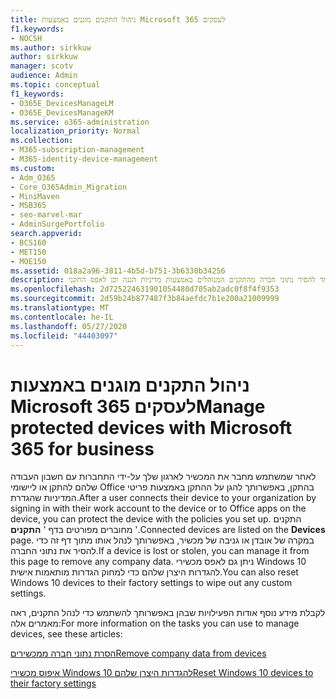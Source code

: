 ```yaml
---
title: ניהול התקנים מוגנים באמצעות Microsoft 365 לעסקים
f1.keywords:
- NOCSH
ms.author: sirkkuw
author: sirkkuw
manager: scotv
audience: Admin
ms.topic: conceptual
f1_keywords:
- O365E_DevicesManageLM
- O365E_DevicesManageKM
ms.service: o365-administration
localization_priority: Normal
ms.collection:
- M365-subscription-management
- M365-identity-device-management
ms.custom:
- Adm_O365
- Core_O365Admin_Migration
- MiniMaven
- MSB365
- seo-marvel-mar
- AdminSurgePortfolio
search.appverid:
- BCS160
- MET150
- MOE150
ms.assetid: 018a2a96-3811-4b5d-b751-3b6330b34256
description: למד להסיר נתוני חברה מהתקנים המנוהלים באמצעות מדיניות הגנה וכן לאפס התקני Windows 10 להגדרות היצרן שלהם.
ms.openlocfilehash: 2d725224631901054480d705ab2adc0f8f4f9353
ms.sourcegitcommit: 2d59b24b877487f3b84aefdc7b1e200a21009999
ms.translationtype: MT
ms.contentlocale: he-IL
ms.lasthandoff: 05/27/2020
ms.locfileid: "44403097"
---
```

# <a name="manage-protected-devices-with-microsoft-365-for-business"></a><span data-ttu-id="f4bf4-103">ניהול התקנים מוגנים באמצעות Microsoft 365 לעסקים</span><span class="sxs-lookup"><span data-stu-id="f4bf4-103">Manage protected devices with Microsoft 365 for business</span></span>

<span data-ttu-id="f4bf4-104">לאחר שמשתמש מחבר את המכשיר לארגון שלך על-ידי התחברות עם חשבון העבודה שלהם להתקן או ליישומי Office בהתקן, באפשרותך להגן על ההתקן באמצעות פריטי המדיניות שהגדרת.</span><span class="sxs-lookup"><span data-stu-id="f4bf4-104">After a user connects their device to your organization by signing in with their work account to the device or to Office apps on the device, you can protect the device with the policies you set up.</span></span> <span data-ttu-id="f4bf4-105">התקנים מחוברים מפורטים בדף ' **התקנים** '.</span><span class="sxs-lookup"><span data-stu-id="f4bf4-105">Connected devices are listed on the **Devices** page.</span></span> <span data-ttu-id="f4bf4-106">במקרה של אובדן או גניבה של מכשיר, באפשרותך לנהל אותו מתוך דף זה כדי להסיר את נתוני החברה.</span><span class="sxs-lookup"><span data-stu-id="f4bf4-106">If a device is lost or stolen, you can manage it from this page to remove any company data.</span></span> <span data-ttu-id="f4bf4-107">ניתן גם לאפס מכשירי Windows 10 להגדרות היצרן שלהם כדי למחוק הגדרות מותאמות אישית.</span><span class="sxs-lookup"><span data-stu-id="f4bf4-107">You can also reset Windows 10 devices to their factory settings to wipe out any custom settings.</span></span> 

<span data-ttu-id="f4bf4-108">לקבלת מידע נוסף אודות הפעילויות שבהן באפשרותך להשתמש כדי לנהל התקנים, ראה מאמרים אלה:</span><span class="sxs-lookup"><span data-stu-id="f4bf4-108">For more information on the tasks you can use to manage devices, see these articles:</span></span> 
  
[<span data-ttu-id="f4bf4-109">הסרת נתוני חברה ממכשירים</span><span class="sxs-lookup"><span data-stu-id="f4bf4-109">Remove company data from devices</span></span>](remove-company-data.md)
  
[<span data-ttu-id="f4bf4-110">איפוס מכשירי Windows 10 להגדרות היצרן שלהם</span><span class="sxs-lookup"><span data-stu-id="f4bf4-110">Reset Windows 10 devices to their factory settings</span></span>](reset-devices-to-factory-settings.md)
  

